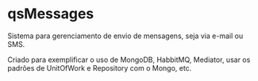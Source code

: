 # qsMessages
Sistema para gerenciamento de envio de mensagens, seja via e-mail ou SMS. 

Criado para exemplificar o uso de MongoDB, HabbitMQ, Mediator, usar os padrões de UnitOfWork e Repository com o Mongo, etc.
